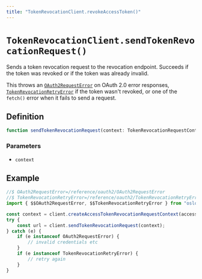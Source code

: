 ```yaml
---
title: "TokenRevocationClient.revokeAccessToken()"
---
```


# `TokenRevocationClient.sendTokenRevocationRequest()`

Sends a token revocation request to the revocation endpoint. Succeeds if the token was revoked or if the token was already invalid.

This throws an [`OAuth2RequestError`](/reference/oauth2/OAuth2RequestError) on OAuth 2.0 error responses, [`TokenRevocationRetryError`](/reference/oauth2/TokenRevocationRetryError) if the token wasn't revoked, or one of the `fetch()` error when it fails to send a request.

## Definition

```ts
function sendTokenRevocationRequest(context: TokenRevocationRequestContext): Promise<URL>;
```

### Parameters

- `context`

## Example

```ts
//$ OAuth2RequestError=/reference/oauth2/OAuth2RequestError
//$ TokenRevocationRetryError=/reference/oauth2/TokenRevocationRetryError
import { $$OAuth2RequestError, $$TokenRevocationRetryError } from "oslo/oauth2";

const context = client.createAccessTokenRevocationRequestContext(accessToken);
try {
	const url = client.sendTokenRevocationRequest(context);
} catch (e) {
	if (e instanceof OAuth2RequestError) {
		// invalid credentials etc
	}
	if (e instanceof TokenRevocationRetryError) {
		// retry again
	}
}
```
